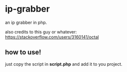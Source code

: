 # ip-grabber
an ip grabber in php.

also credits to this guy or whatever: https://stackoverflow.com/users/3160141/octal

## how to use!
just copy the script in **script.php** and add it to you project.

